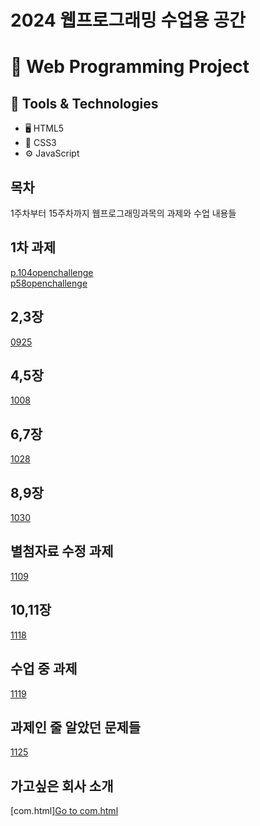 # 2024 웹프로그래밍 수업용 공간
# 🌟 Web Programming Project
## 🧰 Tools & Technologies
- 🖥️ HTML5
- 🎨 CSS3
- ⚙️ JavaScript

## 목차
1주차부터 15주차까지 웹프로그래밍과목의 과제와 수업 내용들
## 1차 과제
[p.104openchallenge](http://example.com/p.104openchallenge)<br>
[p58openchallenge](http://example.com/p58openchallenge)<br>

## 2,3장
[0925](http://example.com/0925)<br>
## 4,5장
[1008](http://example.com/1008)<br>
## 6,7장
[1028](http://example.com/1028)<br>
## 8,9장
[1030](http://example.com/1030)<br>
## 별첨자료 수정 과제
[1109](http://example.com/1109)<br>
## 10,11장 
[1118](http://example.com/1118)<br>
## 수업 중 과제
[1119](http://example.com/1119)<br>
## 과제인 줄 알았던 문제들
[1125](http://example.com/1125)<br>
## 가고싶은 회사 소개
[com.html]<a href="com.html">Go to com.html</a>
